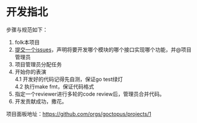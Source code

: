 # 开发指北

步骤与规范如下：

1. folk本项目
2. [提交一个issues](https://github.com/goctopus/silk/issues/new)，声明将要开发哪个模块的哪个接口实现哪个功能，并@项目管理员
3. 项目管理员分配任务
4. 开始你的表演<br>
    4.1 开发好的代码记得先自测，保证go test绿灯<br>
    4.2 执行make fmt，保证代码格式
5. 指定一个reviewer进行多轮的code review后，管理员合并代码。
6. 开发贡献成功，撒花。

项目面板地址：https://github.com/orgs/goctopus/projects/1